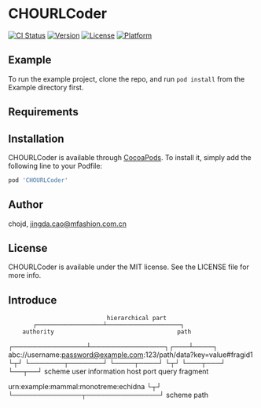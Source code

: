 # CHOURLCoder

[![CI Status](http://img.shields.io/travis/chojd/CHOURLCoder.svg?style=flat)](https://travis-ci.org/chojd/CHOURLCoder)
[![Version](https://img.shields.io/cocoapods/v/CHOURLCoder.svg?style=flat)](http://cocoapods.org/pods/CHOURLCoder)
[![License](https://img.shields.io/cocoapods/l/CHOURLCoder.svg?style=flat)](http://cocoapods.org/pods/CHOURLCoder)
[![Platform](https://img.shields.io/cocoapods/p/CHOURLCoder.svg?style=flat)](http://cocoapods.org/pods/CHOURLCoder)

## Example

To run the example project, clone the repo, and run `pod install` from the Example directory first.

## Requirements

## Installation

CHOURLCoder is available through [CocoaPods](http://cocoapods.org). To install
it, simply add the following line to your Podfile:

```ruby
pod 'CHOURLCoder'
```

## Author

chojd, jingda.cao@mfashion.com.cn


## License

CHOURLCoder is available under the MIT license. See the LICENSE file for more info.

## Introduce

                                hierarchical part
           ┌───────────────────┴─────────────────────┐
        authority                                   path
┌───────────────┴───────────────┐┌───┴────┐
abc://username:password@example.com:123/path/data?key=value#fragid1
└┬┘   └───────┬───────┘ └────┬────┘ └┬┘           └───┬───┘ └──┬──┘
scheme  user information     host     port                              query   fragment

urn:example:mammal:monotreme:echidna
└┬┘ └──────────────┬───────────────┘
scheme              path


